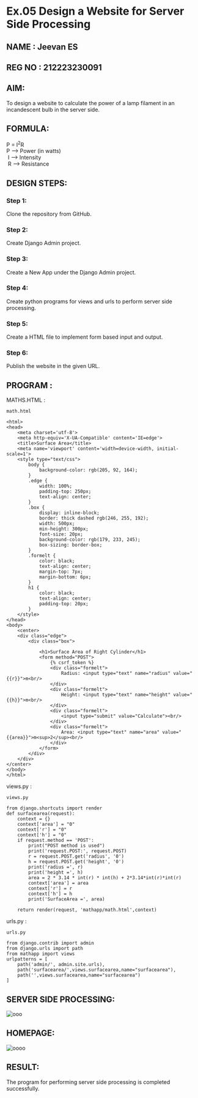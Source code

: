 # Ex.05 Design a Website for Server Side Processing
## NAME : Jeevan ES
## REG NO : 212223230091

## AIM:
 To design a website to calculate the power of a lamp filament in an incandescent bulb in the server side. 


## FORMULA:
P = I<sup>2</sup>R
<br> P --> Power (in watts)
<br> I --> Intensity
<br> R --> Resistance

## DESIGN STEPS:

### Step 1:
Clone the repository from GitHub.

### Step 2:
Create Django Admin project.

### Step 3:
Create a New App under the Django Admin project.

### Step 4:
Create python programs for views and urls to perform server side processing.

### Step 5:
Create a HTML file to implement form based input and output.

### Step 6:
Publish the website in the given URL.

## PROGRAM :
MATHS.HTML :
```
math.html 

<html>
<head>
    <meta charset='utf-8'>
    <meta http-equiv='X-UA-Compatible' content='IE=edge'>
    <title>Surface Area</title>
    <meta name='viewport' content='width=device-width, initial-scale=1'>
    <style type="text/css">
        body {
            background-color: rgb(205, 92, 164);
        }
        .edge {
            width: 100%;
            padding-top: 250px;
            text-align: center;
        }
        .box {
            display: inline-block;
            border: thick dashed rgb(246, 255, 192);
            width: 500px;
            min-height: 300px;
            font-size: 20px;
            background-color: rgb(179, 233, 245);
            box-sizing: border-box;
        }
        .formelt {
            color: black;
            text-align: center;
            margin-top: 7px;
            margin-bottom: 6px;
        }
        h1 {
            color: black;
            text-align: center;
            padding-top: 20px;
        }
    </style>
</head>
<body>
    <center>
    <div class="edge">
        <div class="box">
        
            <h1>Surface Area of Right Cylinder</h1>
            <form method="POST">
                {% csrf_token %}
                <div class="formelt">
                    Radius: <input type="text" name="radius" value="{{r}}">m<br/>
                </div>
                <div class="formelt">
                    Height: <input type="text" name="height" value="{{h}}">m<br/>
                </div>
                <div class="formelt">
                    <input type="submit" value="Calculate"><br/>
                </div>
                <div class="formelt">
                    Area: <input type="text" name="area" value="{{area}}">m<sup>2</sup><br/>
                </div>
            </form>
        </div>
    </div>
</center>
</body>
</html>
```
views.py :
```
views.py

from django.shortcuts import render
def surfacearea(request):
    context = {}
    context['area'] = "0"
    context['r'] = "0"
    context['h'] = "0"
    if request.method == 'POST':
        print("POST method is used")
        print('request.POST:', request.POST)
        r = request.POST.get('radius', '0') 
        h = request.POST.get('height', '0') 
        print('radius =', r)
        print('height =', h)
        area = 2 * 3.14 * int(r) * int(h) + 2*3.14*int(r)*int(r)
        context['area'] = area
        context['r'] = r
        context['h'] = h
        print('SurfaceArea =', area)
    
    return render(request, 'mathapp/math.html',context)
```
urls.py :
```
urls.py

from django.contrib import admin
from django.urls import path
from mathapp import views
urlpatterns = [
    path('admin/', admin.site.urls),
    path('surfacearea/',views.surfacearea,name="surfacearea"),
    path('',views.surfacearea,name="surfacearea")
]
```

## SERVER SIDE PROCESSING:
![ooo](https://github.com/user-attachments/assets/2ddc2698-8587-4617-b85d-1beb17f2e483)
## HOMEPAGE:
![oooo](https://github.com/user-attachments/assets/4987701c-11c6-46ee-9927-94146fa3d67e)
## RESULT:
The program for performing server side processing is completed successfully.
